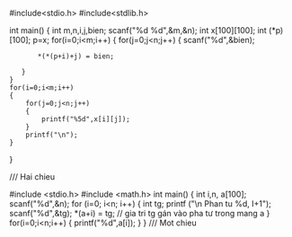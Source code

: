 #include<stdio.h>
#include<stdlib.h>

int main()
{
    int m,n,i,j,bien;
    scanf("%d %d",&m,&n);
    int x[100][100];
    int (*p)[100];
    p=x;
    for(i=0;i<m;i++)
    {
       for(j=0;j<n;j++)
       {
           scanf("%d",&bien);

           *(*(p+i)+j) = bien;

       }
    }
    for(i=0;i<m;i++)
    {
        for(j=0;j<n;j++)
        {
            printf("%5d",x[i][j]);
        }
        printf("\n");
    }
}

/// Hai chieu


#include <stdio.h>
#include <math.h>
int main()
{
    int i,n, a[100];
    scanf("%d",&n);
    for (i=0; i<n; i++)
    {
        int tg;
        printf ("\n Phan tu %d, I+1");
        scanf("%d",&tg);
        *(a+i) = tg;  // gia tri tg gán vào pha  tư trong mang a
    }
    for(i=0;i<n;i++)
        {
            printf("%d",a[i]);
        }
}
/// Mot chieu
